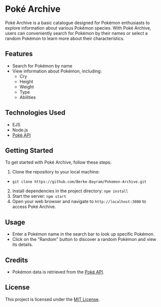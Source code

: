 # Poké Archive

Poké Archive is a basic catalogue designed for Pokémon enthusiasts to explore information about various Pokémon species. With Poké Archive, users can conveniently search for Pokémon by their names or select a random Pokémon to learn more about their characteristics.

## Features

- Search for Pokémon by name
- View information about Pokémon, including:
  - Cry
  - Height
  - Weight
  - Type
  - Abilities

## Technologies Used

- EJS
- Node.js
- [Poké API](https://pokeapi.co/)

## Getting Started

To get started with Poké Archive, follow these steps:

1. Clone the repository to your local machine: 
- `git clone https://github.com/Berke-Bayram/Pokemon-Archive.git`
2. Install dependencies in the project directory: `npm install`
3. Start the server: `npm start`
4. Open your web browser and navigate to `http://localhost:3000` to access Poké Archive.

## Usage
- Enter a Pokémon name in the search bar to look up specific Pokémon.
- Click on the "Random" button to discover a random Pokémon and view its details.

## Credits
- Pokémon data is retrieved from the [Poké API](https://pokeapi.co/).

## License
This project is licensed under the [MIT License](LICENSE).


